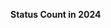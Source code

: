 
<span><span><p dir="auto"><strong>Status Count in 2024</strong></p></span></span><canvas height="0" width="0" style="display: block; box-sizing: border-box; height: 0px; width: 0px;"></canvas>